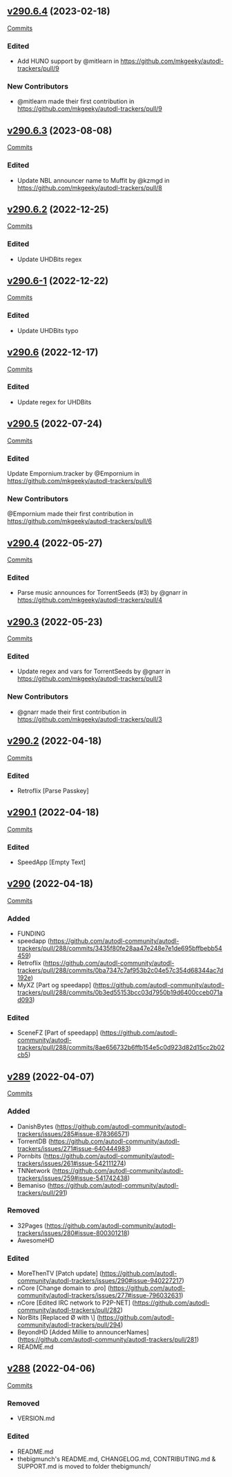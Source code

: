## [v290.6.4](https://github.com/mkgeeky/autodl-trackers/releases/tag/v290.6.4) (2023-02-18)

[Commits](https://github.com/mkgeeky/autodl-trackers/compare/v290.6.3...v290.6.4)

### Edited
* Add HUNO support by @mitlearn in https://github.com/mkgeeky/autodl-trackers/pull/9

### New Contributors
* @mitlearn made their first contribution in https://github.com/mkgeeky/autodl-trackers/pull/9

## [v290.6.3](https://github.com/mkgeeky/autodl-trackers/releases/tag/v290.6-3) (2023-08-08)

[Commits](https://github.com/mkgeeky/autodl-trackers/compare/v290.6-2...v290.6.3)

### Edited
* Update NBL announcer name to Muffit by @kzmgd in https://github.com/mkgeeky/autodl-trackers/pull/8

## [v290.6.2](https://github.com/mkgeeky/autodl-trackers/releases/tag/v290.6-1) (2022-12-25)

[Commits](https://github.com/mkgeeky/autodl-trackers/compare/v290.6-1...v290.6.2)

### Edited
* Update UHDBits regex

## [v290.6-1](https://github.com/mkgeeky/autodl-trackers/releases/tag/v290.6-1) (2022-12-22)

[Commits](https://github.com/mkgeeky/autodl-trackers/compare/v290.6...v290.6-1)

### Edited
* Update UHDBits typo

## [v290.6](https://github.com/mkgeeky/autodl-trackers/releases/tag/v290.6) (2022-12-17)

[Commits](https://github.com/mkgeeky/autodl-trackers/compare/v290.5...v290.6)

### Edited
* Update regex for UHDBits

## [v290.5](https://github.com/mkgeeky/autodl-trackers/releases/tag/v290.4) (2022-07-24)

[Commits](https://github.com/mkgeeky/autodl-trackers/compare/v290.4...v290.5)

### Edited
Update Empornium.tracker by @Empornium in https://github.com/mkgeeky/autodl-trackers/pull/6

### New Contributors
@Empornium made their first contribution in https://github.com/mkgeeky/autodl-trackers/pull/6

## [v290.4](https://github.com/mkgeeky/autodl-trackers/releases/tag/v290.4) (2022-05-27)

[Commits](https://github.com/mkgeeky/autodl-trackers/compare/v290.3...v290.4)

### Edited
* Parse music announces for TorrentSeeds (#3) by @gnarr in https://github.com/mkgeeky/autodl-trackers/pull/4

## [v290.3](https://github.com/mkgeeky/autodl-trackers/releases/tag/v290.3) (2022-05-23)

[Commits](https://github.com/mkgeeky/autodl-trackers/compare/v290.2...v290.3)

### Edited
* Update regex and vars for TorrentSeeds by @gnarr in https://github.com/mkgeeky/autodl-trackers/pull/3

### New Contributors
* @gnarr made their first contribution in https://github.com/mkgeeky/autodl-trackers/pull/3

## [v290.2](https://github.com/mkgeeky/autodl-trackers/releases/tag/v290.2) (2022-04-18)

[Commits](https://github.com/mkgeeky/autodl-trackers/compare/v290.1...v290.2)

### Edited
* Retroflix [Parse Passkey]

## [v290.1](https://github.com/mkgeeky/autodl-trackers/releases/tag/v290.1) (2022-04-18)

[Commits](https://github.com/mkgeeky/autodl-trackers/compare/v289...v290.1)

### Edited
* SpeedApp [Empty Text]

## [v290](https://github.com/mkgeeky/autodl-trackers/releases/tag/v290) (2022-04-18)

[Commits](https://github.com/mkgeeky/autodl-trackers/compare/v289...v290)

### Added
* FUNDING
* speedapp (https://github.com/autodl-community/autodl-trackers/pull/288/commits/3435f80fe28aa47e248e7e1de695bffbebb54459)
* Retroflix (https://github.com/autodl-community/autodl-trackers/pull/288/commits/0ba7347c7af953b2c04e57c354d68344ac7d192e)
* MyXZ [Part og speedapp] (https://github.com/autodl-community/autodl-trackers/pull/288/commits/0b3ed55153bcc03d7950b19d6400cceb071ad093)

### Edited
* SceneFZ [Part of speedapp] (https://github.com/autodl-community/autodl-trackers/pull/288/commits/8ae656732b6ffb154e5c0d923d82d15cc2b02cb5)

## [v289](https://github.com/mkgeeky/autodl-trackers/releases/tag/v289) (2022-04-07)

[Commits](https://github.com/mkgeeky/autodl-trackers/compare/v288...v289)

### Added
* DanishBytes (https://github.com/autodl-community/autodl-trackers/issues/285#issue-878366571)
* TorrentDB (https://github.com/autodl-community/autodl-trackers/issues/271#issue-640444983)
* Pornbits (https://github.com/autodl-community/autodl-trackers/issues/261#issue-542111274)
* TNNetwork (https://github.com/autodl-community/autodl-trackers/issues/259#issue-541742438)
* Bemaniso (https://github.com/autodl-community/autodl-trackers/pull/291)

### Removed
* 32Pages (https://github.com/autodl-community/autodl-trackers/issues/280#issue-800301218)
* AwesomeHD

### Edited
* MoreThenTV [Patch update] (https://github.com/autodl-community/autodl-trackers/issues/290#issue-940227217)
* nCore [Change domain to .pro] (https://github.com/autodl-community/autodl-trackers/issues/277#issue-796032631)
* nCore [Edited IRC network to P2P-NET] (https://github.com/autodl-community/autodl-trackers/pull/282)
* NorBits [Replaced Ø with \\] (https://github.com/autodl-community/autodl-trackers/pull/294)
* BeyondHD [Added Millie to announcerNames] (https://github.com/autodl-community/autodl-trackers/pull/281)
* README.md


## [v288](https://github.com/mkgeeky/autodl-trackers/releases/tag/v288) (2022-04-06)

[Commits](https://github.com/mkgeeky/autodl-trackers/compare/v287...v288)

### Removed

* VERSION.md

### Edited

* README.md
* thebigmunch's README.md, CHANGELOG.md, CONTRIBUTING.md & SUPPORT.md is moved to folder thebigmunch/
